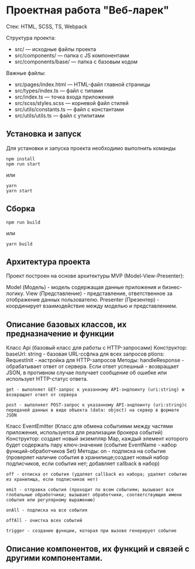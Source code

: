 # Проектная работа "Веб-ларек"

Стек: HTML, SCSS, TS, Webpack

Структура проекта:
- src/ — исходные файлы проекта
- src/components/ — папка с JS компонентами
- src/components/base/ — папка с базовым кодом

Важные файлы:
- src/pages/index.html — HTML-файл главной страницы
- src/types/index.ts — файл с типами
- src/index.ts — точка входа приложения
- src/scss/styles.scss — корневой файл стилей
- src/utils/constants.ts — файл с константами
- src/utils/utils.ts — файл с утилитами

## Установка и запуск
Для установки и запуска проекта необходимо выполнить команды

```
npm install
npm run start
```

или

```
yarn
yarn start
```
## Сборка

```
npm run build
```

или

```
yarn build
```

## Архитектура проекта

Проект построен на основе архитектуры MVP (Model-View-Presenter):

Model (Модель) - модель содержащая данные приложения и бизнес-логику.
View (Представление) - представление, ответственное за отображение данных пользователю.
Presenter (Презентер) - координирует взаимодействие между моделью и представлением.

## Описание базовых классов, их предназначение и функции

Класс Api (базовый класс для работы с HTTP-запросами)
Конструктор:
    baseUrl: string - базовая URL-ссфлка для всех запросов
    ptions: RequestInit - настройка для HTTP-запросов
Методы:
    handleResponse - обрабатывает ответ от сервера. Если ответ успешный - возвращает JSON, в противном случае получает сообщение об ошибке или использует HTTP-статус ответа.

    get - выполняет GET-запрос к указанному API-эндпоинту (uri:string) и возвращает ответ от сервера

    post - выполняет POST-запрос к указанному API-эндпоинту (uri:string)с передачей данных в виде объекта (data: object) на сервер в формате JSON

Класс EventEmitter (Класс для обмена событиями между частями приложения, используется для реализации брокера событий)
Конструктор:
    создает новый экземпляр Map, каждый элемент которого будет содержать пару ключ-значение (событие EventName - набор функций-обработчиков Set<Subscribes>)
Методы:
    on - подписка на событие (проверяет наличие события в хранилище;создает новый набор подписчиков, если события нет; добавляет callback в набор)
    
    off - отписка от события (удаляет callback из набора; удаляет событие из хранилища, если подписчиков нет)
    
    emit - отправка события (проходит по всем событиям; вызывает все глобальные обработчики; вызывает обработчики, соответствующие имени события или регулярному выражению)
    
    onAll - подписка на все события
    
    offAll - очистка всех событий
    
    trigger - создание функции, которая при вызове генерирует событие



## Описание компонентов, их функций и связей с другими компонентами.
